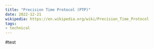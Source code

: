 ```yaml
---
title: "Precision Time Protocol (PTP)"
date: 2022-12-21
wikipedia: https://en.wikipedia.org/wiki/Precision_Time_Protocol
tags:
- technical
---
```


#test

